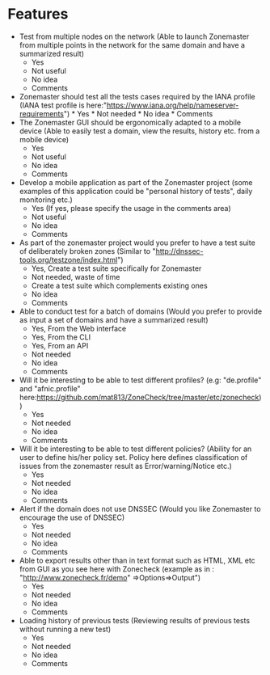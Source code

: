 # Features

  * Test from multiple nodes on the network (Able to launch Zonemaster from
     multiple points in the network for the same domain and have a summarized
     result)
	* Yes
	* Not useful 
	* No idea
	* Comments
  * Zonemaster should test all the tests cases required by the IANA profile
    (IANA test profile is here:"https://www.iana.org/help/nameserver-requirements")
        * Yes
        * Not needed
        * No idea
        * Comments
  * The Zonemaster GUI should be ergonomically adapted to a mobile device (Able
     to easily test a domain, view the results, history etc. from a mobile
     device) 
       * Yes
       * Not useful
       * No idea
       * Comments
  * Develop a mobile application as part of the Zonemaster project (some
    examples of this application could be "personal history of tests", daily
    monitoring etc.)
      * Yes (If yes, please specify the usage in the comments area)
      * Not useful
      * No idea
      * Comments
  * As part of the zonemaster project would you prefer to have a test suite of
    deliberately broken zones (Similar to "http://dnssec-tools.org/testzone/index.html")
      * Yes, Create a test suite specifically for Zonemaster
      * Not needed, waste of time
      * Create a test suite which complements existing ones
      * No idea
      * Comments
  * Able to conduct test for a batch of domains (Would you prefer to provide as
    input a set of domains and have a summarized result)
      * Yes, From the Web interface
      * Yes, From the CLI
      * Yes, From an API 
      * Not needed
      * No idea
      * Comments
  * Will it be interesting to be able to test different profiles? (e.g:
    "de.profile" and "afnic.profile" here:https://github.com/mat813/ZoneCheck/tree/master/etc/zonecheck))
     * Yes
     * Not needed
     * No idea
     * Comments 
  * Will it be interesting to be able to test different policies? (Ability for an
    user to define his/her policy set. Policy here defines classification of
    issues from the zonemaster result as Error/warning/Notice etc.)
     * Yes
     * Not needed
     * No idea
     * Comments 
  * Alert if the domain does not use DNSSEC (Would you like Zonemaster to
    encourage the use of DNSSEC)
     * Yes
     * Not needed
     * No idea
     * Comments
  * Able to export results other than in text format such as HTML, XML etc from GUI
    as you see here with Zonecheck (example as in : "http://www.zonecheck.fr/demo"
    =>Options=>Output")
     * Yes
     * Not needed
     * No idea
     * Comments
  * Loading history of previous tests (Reviewing results of previous tests
    without running a new test)
     * Yes
     * Not needed
     * No idea
     * Comments


